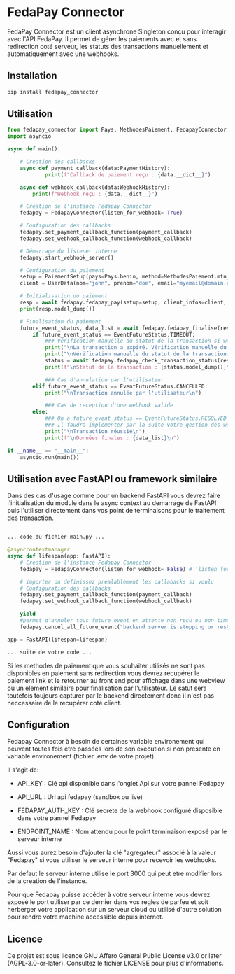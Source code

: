 # FedaPay Connector

FedaPay Connector est un client asynchrone Singleton conçu pour interagir avec l'API FedaPay. Il permet de gérer les paiements avec et sans redirection coté serveur, les statuts des transactions manuellement et automatiquement avec une webhooks.

## Installation


```bash
pip install fedapay_connector

```
## Utilisation

```python
from fedapay_connector import Pays, MethodesPaiement, FedapayConnector, PaiementSetup, UserData, EventFutureStatus, PaymentHistory, WebhookHistory
import asyncio

async def main():

    # Creation des callbacks
    async def payment_callback(data:PaymentHistory):
            print(f"Callback de paiement reçu : {data.__dict__}")

    async def webhook_callback(data:WebhookHistory):
        print(f"Webhook reçu : {data.__dict__}")

    # Creation de l'instance Fedapay Connector
    fedapay = FedapayConnector(listen_for_webhook= True) 

    # Configuration des callbacks
    fedapay.set_payment_callback_function(payment_callback)
    fedapay.set_webhook_callback_function(webhook_callback)

    # Démarrage du listener interne
    fedapay.start_webhook_server()

    # Configuration du paiement
    setup = PaiementSetup(pays=Pays.benin, method=MethodesPaiement.mtn_open)
    client = UserData(nom="john", prenom="doe", email="myemail@domain.com", tel="+22962626262")

    # Initialisation du paiement
    resp = await fedapay.fedapay_pay(setup=setup, client_infos=client, montant_paiement=1000)
    print(resp.model_dump())

    # Finalisation du paiement
    future_event_status, data_list = await fedapay.fedapay_finalise(resp.id_transaction)
        if future_event_status == EventFutureStatus.TIMEOUT:
            ### Vérification manuelle du statut de la transaction si webhook non reçu
            print("\nLa transaction a expiré. Vérification manuelle du statut...\n")
            print("\nVérification manuelle du statut de la transaction...\n")
            status = await fedapay.fedapay_check_transaction_status(resp.id_transaction)
            print(f"\nStatut de la transaction : {status.model_dump()}\n")

            ### Cas d'annulation par l'utilisateur
        elif future_event_status == EventFutureStatus.CANCELLED:
            print("\nTransaction annulée par l'utilisateur\n")

            ### Cas de reception d'une webhook valide
        else:
            ### On a future_event_status == EventFutureStatus.RESOLVED dans ce cas ce qui indique la reception d'une webhook valide PAS QUE LE PAIEMENT AI ETE APROUVER.
            ### Il faudra implementer par la suite votre gestion des webhook pour la validation ou tout autre traitement du paiement effectuer à partir de la liste d'objet WebhookTransaction reçu.
            print("\nTransaction réussie\n")
            print(f"\nDonnées finales : {data_list}\n")

if __name__ == "__main__":
    asyncio.run(main())
```
## Utilisation avec FastAPI ou framework similaire

Dans des cas d'usage comme pour un backend FastAPI vous devrez faire l'initialisation du module dans le async context au demarrage de FastAPI puis l'utiliser directement dans vos point de terminaisons pour le traitement des transaction.

```python

... code du fichier main.py ...

@asynccontextmanager
async def lifespan(app: FastAPI):
    # Creation de l'instance Fedapay Connector
    fedapay = FedapayConnector(listen_for_webhook= False) # 'listen_for_webhook' a False parce que inutile dans une contexte FastAPI, construiser directement votre endpoint et utiliser 'fedapay_save_webhook_data' pour communiquer les event a fedapay connector

    # importer ou definissez prealablement les callabacks si voulu
    # Configuration des callbacks
    fedapay.set_payment_callback_function(payment_callback)
    fedapay.set_webhook_callback_function(webhook_callback)

    yield
    #permet d'annuler tous future event en attente non reçu ou non timeout à l'arret de FastAPI
    fedapay.cancel_all_future_event("backend server is stopping or restarting")

app = FastAPI(lifespan=lifespan)

... suite de votre code ...
```

Si les methodes de paiement que vous souhaiter utilisés ne sont pas disponibles en paiement sans redirection vous devrez recupérer le paiement link et le retourner au front end pour affichage dans une webview ou un element similaire pour finalisation par l'utilisateur.
Le satut sera toutefois toujours capturer par le backend directement donc il n'est pas neccessaire de le recupérer coté client. 


## Configuration

Fedapay Connector à besoin de certaines variable environement qui peuvent toutes fois etre passées lors de son execution si non presente en variable environement (fichier .env de votre projet).

Il s'agit de:

- API_KEY : Clé api disponible dans l'onglet  Api sur votre pannel Fedapay

- API_URL : Url api fedapay (sandbox ou live)

- FEDAPAY_AUTH_KEY : Clé secrete de la webhook configuré disposible dans votre pannel Fedapay

- ENDPOINT_NAME : Nom attendu pour le point terminaison exposé par le serveur interne

Aussi vous aurez besoin d'ajouter la clé "agregateur" associé à la valeur "Fedapay" si vous utiliser le serveur interne pour recevoir les webhooks.

Par defaut le serveur interne utilise le port 3000 qui peut etre modifier lors de la creation de l'instance.

Pour que Fedapay puisse accéder à votre serveur interne vous devrez exposé le port utiliser par ce dernier dans vos regles de parfeu et soit herberger votre application sur un serveur cloud ou utilisé d'autre solution pour rendre votre machine accessible depuis internet.

## Licence

Ce projet est sous licence GNU Affero General Public License v3.0 or later (AGPL-3.0-or-later). Consultez le fichier LICENSE pour plus d'informations.